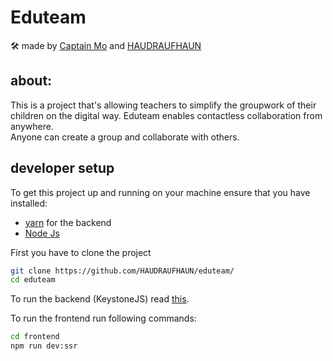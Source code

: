 # Eduteam

🛠 made by <a href="https://github.com/Captain-Mo31/">Captain Mo</a> and <a href="https://github.com/HAUDRAUFHAUN/">HAUDRAUFHAUN<a> 

## about: 

This is a project that's allowing teachers to simplify the groupwork of their children on the digital way.
Eduteam enables contactless collaboration from anywhere.
<br>
Anyone can create a group and collaborate with others. 

## developer setup
To get this project up and running on your machine ensure that you have installed:
- [yarn](https://yarnpkg.com/) for the backend
- [Node Js](https://nodejs.org/en/) 

First you have to clone the project
```bash
git clone https://github.com/HAUDRAUFHAUN/eduteam/
cd eduteam
```
To run the backend (KeystoneJS) read [this](https://github.com/HAUDRAUFHAUN/eduteam/blob/main/backend/README.md#running-the-project).

To run the frontend run following commands:
```bash
cd frontend
npm run dev:ssr
```
